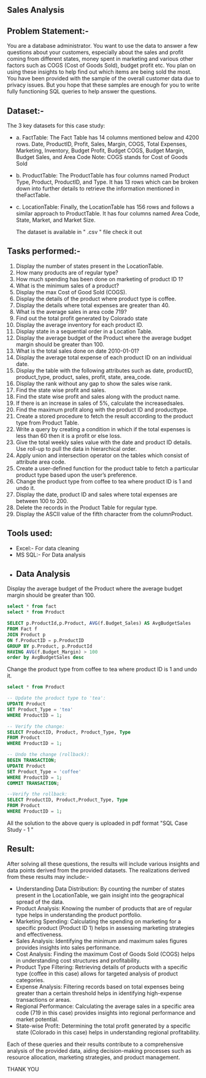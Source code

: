 ## Sales Analysis

## Problem Statement:-
You are a database administrator. You want to use the data to answer a few questions about your customers, especially about the sales and profit coming from different states, money spent in marketing and various other factors such as COGS (Cost of Goods Sold), budget profit etc. You plan on using these insights to help find out which items are being sold the most. You have been provided with the sample of the overall customer data due to privacy issues. But you hope that these samples are enough for you to write fully functioning SQL queries to help answer the questions.

## Dataset:-

The 3 key datasets for this case study:

- a. FactTable: The Fact Table has 14 columns mentioned below and 4200 rows. Date, ProductID, Profit, Sales, Margin, COGS, Total Expenses, Marketing, Inventory, Budget Profit, Budget COGS, Budget Margin, Budget
Sales, and Area Code Note: COGS stands for Cost of Goods Sold
- b. ProductTable: The ProductTable has four columns named Product Type, Product, ProductID, and Type. It has 13 rows which can be broken down into further details to retrieve the information mentioned in theFactTable. 
- c. LocationTable: Finally, the LocationTable has 156 rows and follows a similar approach to ProductTable. It has four columns named Area Code, State, Market, and Market Size.

  The dataset is available in " .csv " file check it out
  
## Tasks  performed:-
1. Display the number of states present in the LocationTable.
2. How many products are of regular type?
3. How much spending has been done on marketing of product ID 1?
4. What is the minimum sales of a product?
5. Display the max Cost of Good Sold (COGS).
6. Display the details of the product where product type is coffee.
7. Display the details where total expenses are greater than 40.
8. What is the average sales in area code 719?
9. Find out the total profit generated by Colorado state
10. Display the average inventory for each product ID.
11. Display state in a sequential order in a Location Table.
12. Display the average budget of the Product where the average budget margin should be greater than 100.
13. What is the total sales done on date 2010-01-01?
14. Display the average total expense of each product ID on an individual date.
15. Display the table with the following attributes such as date, productID, product_type, product, sales, profit, state, area_code.
16. Display the rank without any gap to show the sales wise rank.
17. Find the state wise profit and sales.
18. Find the state wise profit and sales along with the product name.
19. If there is an increase in sales of 5%, calculate the increasedsales.
20. Find the maximum profit along with the product ID and producttype.
21. Create a stored procedure to fetch the result according to the product type from Product Table.
22. Write a query by creating a condition in which if the total expenses is less than 60 then it is a profit or else loss. 
23. Give the total weekly sales value with the date and product ID details. Use roll-up to pull the data in hierarchical order.
24. Apply union and intersection operator on the tables which consist of attribute area code.
25. Create a user-defined function for the product table to fetch a particular product type based upon the user’s preference.
26. Change the product type from coffee to tea where product ID is 1 and undo it.
27. Display the date, product ID and sales where total expenses are between 100 to 200.
28. Delete the records in the Product Table for regular type.
29. Display the ASCII value of the fifth character from the columnProduct.

## Tools used:

- Excel:- For data cleaning
- MS SQL:- For Data analysis
- 
  ## Data Analysis

 Display the average budget of the Product where the average budget margin should be greater than 100.
 ```sql 
select * from fact
select * from Product

SELECT p.ProductId,p.Product, AVG(f.Budget_Sales) AS AvgBudgetSales
FROM Fact f
JOIN Product p
ON f.ProductID = p.ProductID
GROUP BY p.Product, p.ProductId
HAVING AVG(f.Budget_Margin) > 100
order by AvgBudgetSales desc
```
Change the product type from coffee to tea where product ID is 1 and undo it.
```sql
select * from Product

-- Update the product type to 'tea':
UPDATE Product
SET Product_Type = 'tea'
WHERE ProductID = 1;

-- Verify the change:
SELECT ProductID, Product, Product_Type, Type
FROM Product
WHERE ProductID = 1;

-- Undo the change (rollback):
BEGIN TRANSACTION;
UPDATE Product
SET Product_Type = 'coffee'
WHERE ProductID = 1;
COMMIT TRANSACTION;

--Verify the rollback:
SELECT ProductID, Product,Product_Type, Type
FROM Product
WHERE ProductID = 1;
```

All the solution to the above query is uploaded in pdf format "SQL Case Study - 1 "

## Result: 

After solving all these questions, the results will include various insights and data points derived from the provided datasets. The realizations derived from these results may include:-

- Understanding Data Distribution: By counting the number of states present in the LocationTable, we gain insight into the geographical spread of the data.
- Product Analysis: Knowing the number of products that are of regular type helps in understanding the product portfolio.
- Marketing Spending: Calculating the spending on marketing for a specific product (Product ID 1) helps in assessing marketing strategies and effectiveness.
- Sales Analysis: Identifying the minimum and maximum sales figures provides insights into sales performance.
- Cost Analysis: Finding the maximum Cost of Goods Sold (COGS) helps in understanding cost structures and profitability.
- Product Type Filtering: Retrieving details of products with a specific type (coffee in this case) allows for targeted analysis of product categories.
- Expense Analysis: Filtering records based on total expenses being greater than a certain threshold helps in identifying high-expense transactions or areas.
- Regional Performance: Calculating the average sales in a specific area code (719 in this case) provides insights into regional performance and market potential.
- State-wise Profit: Determining the total profit generated by a specific state (Colorado in this case) helps in understanding regional profitability.

Each of these queries and their results contribute to a comprehensive analysis of the provided data, aiding decision-making processes such as resource allocation, marketing strategies, and product management.



THANK YOU 

